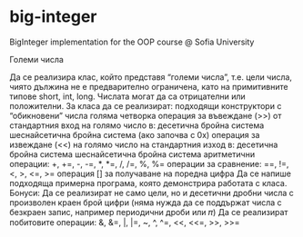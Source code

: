 # big-integer
BigInteger implementation for the OOP course @ Sofia University

Големи числа

Да се реализира клас, който представя “големи числа”, т.е. цели числа, чиято дължина не е предварително ограничена, като на примитивните типове short, int, long. Числата могат да са отрицателни или положителни. За класа да се реализират:
подходящи конструктори с “обикновени” числа
голяма четворка
операция за въвеждане (>>) от стандартния вход на голямо число в:
десетична бройна система
шеснайсетична бройна система (ако започва с 0x)
операция за извеждане (<<) на голямо число на стандартния изход в:
десетична бройна система
шеснайсетична бройна система
аритметични операции: +, +=, -, -=, *, *=, /, /=, %, %=
операции за сравнение: ==, !=, <, >, <=, >=
операция [] за получаване на поредна цифра
Да се напише подходяща примерна програма, която демонстрира работата с класа.
Бонуси:
Да се реализират не само цели, но и десетични дробни числа с произволен краен брой цифри (няма нужда да се поддържат числа с безкраен запис, например периодични дроби или 𝜋)
Да се реализират побитовите операции: &, &=, |, |=, ~, ^, ^=, <<, <<=, >>, >>=

